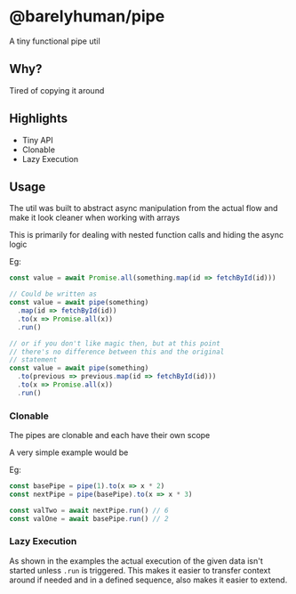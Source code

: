 # @barelyhuman/pipe

A tiny functional pipe util

## Why?

Tired of copying it around

## Highlights

- Tiny API
- Clonable
- Lazy Execution

## Usage

The util was built to abstract async manipulation from the actual flow and make
it look cleaner when working with arrays

This is primarily for dealing with nested function calls and hiding the async
logic

Eg:

```js
const value = await Promise.all(something.map(id => fetchById(id)))

// Could be written as
const value = await pipe(something)
  .map(id => fetchById(id))
  .to(x => Promise.all(x))
  .run()

// or if you don't like magic then, but at this point
// there's no difference between this and the original
// statement
const value = await pipe(something)
  .to(previous => previous.map(id => fetchById(id)))
  .to(x => Promise.all(x))
  .run()
```

### Clonable

The pipes are clonable and each have their own scope

A very simple example would be

Eg:

```js
const basePipe = pipe(1).to(x => x * 2)
const nextPipe = pipe(basePipe).to(x => x * 3)

const valTwo = await nextPipe.run() // 6
const valOne = await basePipe.run() // 2
```

### Lazy Execution

As shown in the examples the actual execution of the given data isn't started
unless `.run` is triggered. This makes it easier to transfer context around if
needed and in a defined sequence, also makes it easier to extend.

